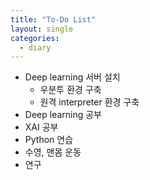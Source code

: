 ```yaml
---
title: "To-Do List"
layout: single
categories:
  - diary
---
```


- Deep learning 서버 설치
  - 우분투 환경 구축
  - 원격 interpreter 환경 구축
- Deep learning 공부
- XAI 공부
- Python 연습
- 수영, 맨몸 운동
- 연구

